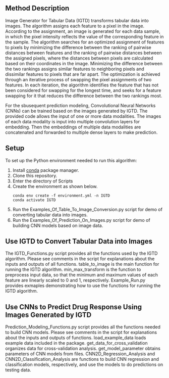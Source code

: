 ## Method Description

Image Generator for Tabular Data (IGTD) transforms tabular data into images. The algorithm assigns each feature to a pixel in the image. According to the assignment, an image is generated for each data sample, in which the pixel intensity reflects the value of the corresponding feature in the sample. The algorithm searches for an optimized assignment of features to pixels by minimizing the difference between the ranking of pairwise distances between features and the ranking of pairwise distances between the assigned pixels, where the distances between pixels are calculated based on their coordinates in the image. Minimizing the difference between the two rankings assigns similar features to neighboring pixels and dissimilar features to pixels that are far apart. The optimization is achieved through an iterative process of swapping the pixel assignments of two features. In each iteration, the algorithm identifies the feature that has not been considered for swapping for the longest time, and seeks for a feature swapping for it that reduces the difference between the two rankings most.

For the sbusequent prediction modeling, Convolutional Neural Networks (CNNs) can be trained based on the images generated by IGTD. The provided code allows the input of one or more data modalities. The images of each data modality is input into multiple convolution layers for embedding. Then the embeddings of multiple data modalities are concatenated and forwarded to multiple dense layers to make prediction. 

## Setup

To set up the Python environment needed to run this algorithm:
1. Install [conda](https://docs.conda.io/en/latest/) package manager.
2. Clone this repository.
3. Enter the directory of Scripts
4. Create the environment as shown below.
    ```
    conda env create -f environment.yml -n IGTD
    conda activate IGTD
    ```
5.  Run the Examples_Of_Table_To_Image_Conversion.py script for demo of converting tabular data into images.
6.  Run the Examples_Of_Prediction_On_Images.py script for demo of building CNN models based on image data.

## Use IGTD to Convert Tabular Data into Images

The IGTD_Functions.py script provides all the functions used by the IGTD algorithm. Please see comments in the script for explanations about the inputs and outputs of all functions. table_to_image is the main function for running the IGTD algorithm. min_max_transform is the function to preprocess input data, so that the minimum and maximum values of each feature are linearly scaled to 0 and 1, respectively. Example_Run.py provides exmaples demonstrating how to use the functions for running the IGTD algorithm. 

## Use CNNs to Predict Drug Response Using Images Generated by IGTD

Prediction_Modeling_Functions.py script provides all the functions needed to build CNN models. Please see comments in the script for explanations about the inputs and outputs of functions. load_example_data loads example data included in the package. get_data_for_cross_validation organizes data for cross-validation analysis. get_model_parameter obtains parameters of CNN models from files. CNN2D_Regression_Analysis and CNN2D_Classification_Analysis are functions to build CNN regression and classification models, respectively, and use the models to do predictions on testing data.
